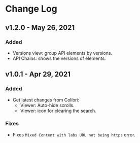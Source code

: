 # Change Log

## v1.2.0 - May 26, 2021

### Added

* Versions view: group API elements by versions.
* API Chains: shows the versions of elements.

## v1.0.1 - Apr 29, 2021

### Added

* Get latest changes from Colibri:
    * Viewer: Auto-hide scrolls.
    * Viewer: icon for clearing the search.

### Fixes

* Fixes `Mixed Content with labs URL not being https` error.


